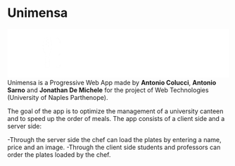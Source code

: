# Unimensa
![Alt text](Unimensa/static/images/header/logo.png "Logo Unimensa")
 Unimensa is a Progressive Web App made by **Antonio Colucci**, **Antonio Sarno** and **Jonathan De Michele** for the project of Web Technologies (University of Naples Parthenope).
 
 
The goal of the app is to optimize the management of a university canteen and to speed up the order of meals.
The app consists of a client side and a server side:

-Through the server side the chef can load the plates by entering a name, price and an image. 
-Through the client side students and professors can order the plates loaded by the chef.
